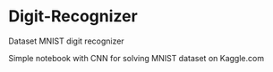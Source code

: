 # Digit-Recognizer
Dataset MNIST digit recognizer

Simple notebook with CNN for solving MNIST dataset on Kaggle.com
